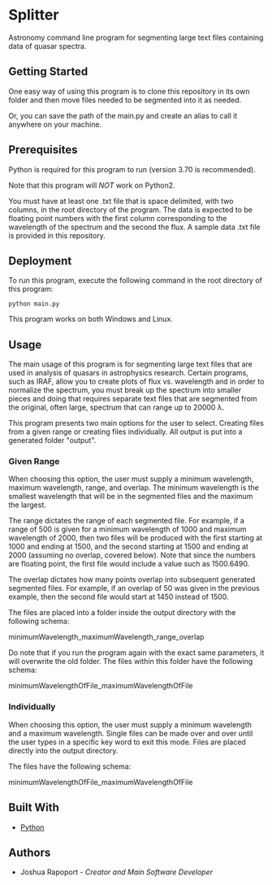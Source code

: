 # Splitter
Astronomy command line program for segmenting large text files containing data of quasar spectra.

## Getting Started

One easy way of using this program is to clone this repository in its own folder and then move files needed to be segmented into it as needed.

Or, you can save the path of the main.py and create an alias to call it anywhere on your machine.

## Prerequisites

Python is required for this program to run (version 3.70 is recommended).

Note that this program will *NOT* work on Python2.

You must have at least one .txt file that is space delimited, with two columns, in the root directory of the program. The data is expected to be floating point numbers with the first column corresponding to the wavelength of the spectrum and the second the flux. A sample data .txt file is provided in this repository.

## Deployment

To run this program, execute the following command in the root directory of this program:

`python main.py`

This program works on both Windows and Linux.

## Usage

The main usage of this program is for segmenting large text files that are used in analysis of quasars in astrophysics research. Certain programs, such as IRAF, allow you to create plots of flux vs. wavelength and in order to normalize the spectrum, you must break up the spectrum into smaller pieces and doing that requires separate text files that are segmented from the original, often large, spectrum that can range up to 20000 λ.

This program presents two main options for the user to select. Creating files from a given range or creating files individually. All output is put into a generated folder "output".

### Given Range

When choosing this option, the user must supply a minimum wavelength, maximum wavelength, range, and overlap. The minimum wavelength is the smallest wavelength that will be in the segmented files and the maximum the largest.

The range dictates the range of each segmented file. For example, if a range of 500 is given for a minimum wavelength of 1000 and maximum wavelength of 2000, then two files will be produced with the first starting at 1000 and ending at 1500, and the second starting at 1500 and ending at 2000 (assuming no overlap, covered below). Note that since the numbers are floating point, the first file would include a value such as 1500.6490.

The overlap dictates how many points overlap into subsequent generated segmented files. For example, if an overlap of 50 was given in the previous example, then the second file would start at 1450 instead of 1500.

The files are placed into a folder inside the output directory with the following schema:

minimumWavelength_maximumWavelength_range_overlap

Do note that if you run the program again with the exact same parameters, it will overwrite the old folder. The files within this folder have the following schema:

minimumWavelengthOfFile_maximumWavelengthOfFile

### Individually

When choosing this option, the user must supply a minimum wavelength and a maximum wavelength. Single files can be made over and over until the user types in a specific key word to exit this mode. Files are placed directly into the output directory.

The files have the following schema:

minimumWavelengthOfFile_maximumWavelengthOfFile

## Built With

- [Python](https://www.python.org/)

## Authors

- Joshua Rapoport - *Creator and Main Software Developer*
